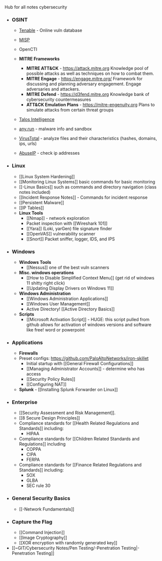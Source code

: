 Hub for all notes cybersecurity

- ### OSINT
	- [Tenable](https://www.tenable.com/plugins/was/families) - Online vuln database 
	- [MISP](https://www.misp-project.org/) 
	- OpenCTI
	- **MITRE Frameworks**
		- **MITRE ATT&CK** - https://attack.mitre.org
			Knowledge pool of possible attacks as well as techniques on how to combat them. 
		- **MITRE Engage** - https://engage.mitre.org/
			Framework for discussing and planning adversary engagement. Engage adversaries and attackers.
		- **MITRE Defend** - https://d3fend.mitre.org
			Knowledge bank of cybersecurity countermeasures
		- **ATT&CK Emulation Plans** - https://mitre-engenuity.org
			Plans to simulate attacks from certain threat groups
	- [Talos Intelligence](https://talosintelligence.com/)
		
	- [any.run](https://any.run/) - malware info and sandbox
	- [VirusTotal](https://www.virustotal.com/gui/home/upload) - analyze files and their characteristics (hashes, domains, ips, urls)
	- [AbuseIP](www.abuseipdb.com) - check ip addresses
- ### Linux
	- [[Linux System Hardening]]
	- [[Monitoring Linux Systems]] basic commands for basic monitoring
	- [[-Linux Basics]] such as commands and directory navigation (class notes included)
	- [[Incident Response Notes]] - Commands for incident response
	- [[Persistent Malware]]
	- [[IP Tables]]
	- **Linux Tools**
		- [[Nmap]] - network exploration
		- Packet inspection with [[Wireshark 101]]
		- [[Yara]] (Loki, yarGen) file signature finder 
		- [[OpenVAS]] vulnerability scanner
		- [[Snort]] Packet sniffer, logger, IDS, and IPS
- ### Windows
	- **Windows Tools**
		- [[Nessus]] one of the best vuln scanners
	- **Misc. windows operations**
		- [[How to Disable Simplified Context Menu]] (get rid of windows 11 shitty right click)
		- [[Updating Display Drivers on Windows 11]]
	- **Windows Administration**
		- [[Windows Administration Applications]]
		- [[Windows User Management]]
		- Active Directory! [[Active Directory Basics]]
	- **Scripts**
		- [[Microsoft Activation Script]] - HUGE: this script pulled from github allows for activation of windows versions and software like free! word or powerpoint
- ### Applications
	- **Firewalls**
	- Preset configs: https://github.com/PaloAltoNetworks/iron-skillet
		- Initial startup with [[General Firewall Configurations]]
		- [[Managing Administrator Accounts]] - determine who has access
		- [[Security Policy Rules]]
		- [[Configuring NAT]]
	- **Splunk**
			- [[Installing Splunk Forwarder on Linux]]
- ### Enterprise 
	- [[Security Assessment and Risk Management]].
	- [[8 Secure Design Principles]]
	- Compliance standards for [[Health Related Regulations and Standards]]
		including:
		- HIPAA
	- Compliance standards for [[Children Related Standards and Regulations]]
		including 
		- COPPA
		- CIPA
		- FERPA
	- Compliance standards for [[Finance Related Regulations and Standards]]
		including:
		- SOX
		- GLBA
		- SEC rule 30
- ### General Security Basics
	- [[-Network Fundamentals]]
- ### Capture the Flag
	- [[Command Injection]]
	- [[Image Cryptography]]
	- [[XOR encryption with randomly generated key]]
- [[~GIT/Cybersecurity Notes/Pen Testing/-Penetration Testing|-Penetration Testing]]




